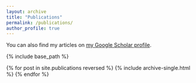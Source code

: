 ```yaml
---
layout: archive
title: "Publications"
permalink: /publications/
author_profile: true
---
```


You can also find my articles on <a href="https://scholar.google.com/citations?user=S0kwrtQAAAAJ">my Google Scholar profile</a>.

{% include base_path %}

{% for post in site.publications reversed %}
  {% include archive-single.html %}
{% endfor %}
